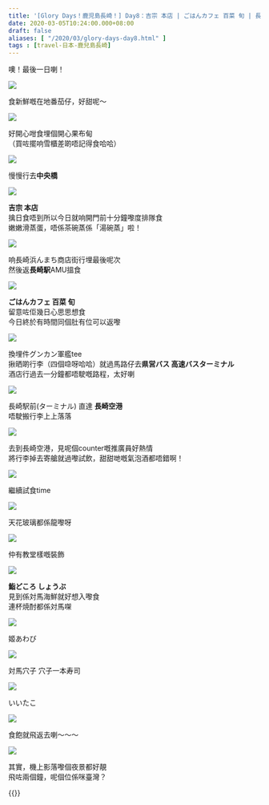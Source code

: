 ```yaml
---
title: '[Glory Days！鹿児島長崎！] Day8：吉宗 本店 | ごはんカフェ 百菜 旬 | 長崎空港 | 鮨どころ しょうぶ'
date: 2020-03-05T10:24:00.000+08:00
draft: false
aliases: [ "/2020/03/glory-days-day8.html" ]
tags : [travel-日本-鹿兒島長崎]
---
```


噢！最後一日喇！  

![](https://bf0cww.ch.files.1drv.com/y4mVzcmV0lP9Cz8utRoE15knd2ehcv86idKTiXK79DtmkMQR_lehHt8yPBJWG5eKvPBh1-fneTg-_rJE3d_ByxqhQsOzMz7y1BJeyXaa-UXvTl1YP4R8t-B5jHoA_TW1H6Ror-SrsH1IRFe7PIKwEnNmRbqY4stcS1cofTRbFE-EL-MURicrc3_cWKoi7IHAEqOvmNb7oCh-ZR8qPiYxovLEQ?width=660&height=371&cropmode=none)

食新鮮嘅在地番茄仔，好甜呢～  

![](https://nnh0wa.ch.files.1drv.com/y4mRnjn5SR2owE6nfzao_WkMrG3RHZFMTknsnoyLJEPbDKpWKgB_HbjK0Yvq9nj_6rG5iKi7zo6rgJ9_YVzFnUdn1dTZEa-I_IhNb_3jY5a0ntTVONf0955s9t9tLUi6qLWG7e8q8D4uGh9inB4PQeEzyCRhggtCVYKww_wV-okwqcY5oA-HmvQ3jnmncdJ5fvV4UOZ8BBGFTwg96KvO8zn2g?width=660&height=371&cropmode=none)

好開心咁食埋個開心果布甸  
（買咗擺响雪櫃差啲唔記得食哈哈）  

![](https://bv0cww.ch.files.1drv.com/y4mfov-qDyFreDJ7WsK5Ituy13ha3HLY0K8cgQMfs38fKf3iW-AC6YqcGnn-1mwx10NoXz9DHBxJwbg6Z6l1nFdAf-Cpe8rhbOXajdcrxr6dKNUabZGWAFJVpZkXKOWAYExLVQcK0VtY5MZXi4N_NxSTLre2zjuU9mXLzduuOwZ4fIqv3r6SHo_3fNdgJIMhs9mOCqW3sUbP-Jlj3xYtnXJtQ?width=660&height=371&cropmode=none)

慢慢行去**中央橋**  

![](/images/kojngs8.jpg)

**吉宗 本店**  
擒日食唔到所以今日就响開門前十分鐘嚟度排隊食  
嫩嫩滑蒸蛋，唔係茶碗蒸係「湯碗蒸」啦！  

![](https://bv0kww.ch.files.1drv.com/y4mV9fTGuCJArOmVrUrkPTVp3gS2oiwVYhx9omUB_S-mcqV7i1jB5voK6S95ydLO9W9kFmSNqwGZCpx94D2WzcYFXVANcHM68MXuTjfKD4aHKZ-RzXQTnsa9uT9gXY3OrcVRPiOvgZr3Us8GTBHMmHk0ZMS8Ejq5x0lTUTqme05amt0UdB-igJo6Me7VftI6WAogDOY6hnivTAIp1iNh-YLng?width=660&height=371&cropmode=none)

响長崎浜んまち商店街行埋最後呢次  
然後返**長崎駅**AMU搵食  

![](https://bl0bww.ch.files.1drv.com/y4mXVbpuOtdlpVqiU7PMMY2en96ERceCgsqzx5yaRtkDksdydsq8xJSutYLF76p_SEX6c0oi1uUOcO3a_hLxCRcoIjvoe-2gqYb9fEnkk2LH2JWqLyRFEErFJiXinAGhnXF595ENLJYSKXbchXusq8c4qklYuGBUID4Kf8WSZSXldxC_o37woZDdj__rvEdQmwgmgMrhLo6L36yZ1b3GrVylQ?width=660&height=371&cropmode=none)

**ごはんカフェ 百菜 旬**  
留意咗佢幾日心思思想食  
今日終於有時間同個肚有位可以返嚟  

![](https://af0aww.ch.files.1drv.com/y4mvV4H6L-nfVeTkSlvH25lQqn5ICKbG8sQpaujVXVXTFggPVqMGKRHyAf8uXs6u94v2xd0_-j1Ej1DSKDIS899DoyHIiX7kppMxdFNsUc-USHgVq1DSIlvEgfZOT6dJCtNDeScRxqqG9ADF5FrbwwPVQ7tLT3tO3mNO7WZePnRSiKNSNtUiqlhJU_o6KF2jomAV4GQd-0-NVhuacsbTZ5WlQ?width=660&height=371&cropmode=none)

換埋件グンカン軍艦tee  
揪晒啲行李（四個喼呀哈哈）就過馬路仔去**県営バス 高速バスターミナル**  
酒店行過去一分鐘都唔駛嘅路程，太好喇  

![](https://q1wlww.ch.files.1drv.com/y4mC0j1zwnukGXwl_paw_kGcI452tlGv_3UZFCeIRdMFRuvRCrmYf13Pq4AgJUrJOAVp7V8ilay8vNZdnsKMrXnDma97xl_5rRhN_ZNBrNyPsXLtlj0oJsdB27sh2irstTcDXnCfST_us8OG-hw6-iAjdUlKyeLqkNS2u5AdP6yUcHxwDKb2VlQZfwgutGjb5wBqWWdi_DqV7ik6lsmnisVOw?width=660&height=371&cropmode=none)

長崎駅前(ターミナル) 直達 **長崎空港**  
唔駛搬行李上上落落  

![](https://q1wkww.ch.files.1drv.com/y4mE7DE-KufSP0ozYYO4K3FN58y-d9wMUdPeKAwt_oXnaxTOM55E3yR27dIuwQN7R4oSdf6RnSI4CqHZ6PSg2QRWnyHdkVCl3O_U1HYhzWq0otp-SIgGZSvpvOQedQ1IZ-aaQOFln-Y8mRABCyE1NAspYJc9xIaffEPadPGoOqr-0yMlI-YA3YycUzPzTKKd9IyYdcyMmx9u4DMUJXXdx50cg?width=660&height=371&cropmode=none)

去到長崎空港，見呢個counter嘅推廣員好熱情  
將行李掉去寄艙就過嚟試飲，甜甜哋嘅氣泡酒都唔錯啊！  

![](https://q1waww.ch.files.1drv.com/y4mnJmGCRJlGOH_dcc-Cye2TDM0Tb3BzynTTSprQgkS4TlZXMnAJo4vWmpb8VUXvpHX6h0rm12Dk7ddiriSCDvSooaM1_ic7vtydSxo2QlUWzQwFjdmMTyaJIjih1bEMdKGg0cxVT6dP8pXj123ub7T3-l_qnFIGTe6INqPsEImPIzFJBzd6VcLrWURiEB7U9L-xQbaam1RGelhjckdmNiZDQ?width=660&height=371&cropmode=none)

繼續試食time  

![](https://q1weww.ch.files.1drv.com/y4mF-7-Kly9QfpMCTEXH1nyD2LG56110nLnXcF8BUjwF-YVfMzSbbHWTTJokSkETKkn2ZxSXs3qDNtqnhb31cMXM880q6q7icBScqj62hsXdC-dnA8E_UB8Yyr6Evc8LVbyfEAoqlNrgNjr01vbAs4DITkXrvn64g9z9sA_aX1wxEcSv6V2eZ9x1W1QndUTRD1qiBozSk2Sxqtr4Ks0VceyOQ?width=371&height=660&cropmode=none)

天花玻璃都係龍嚟呀  

![](https://q1wcww.ch.files.1drv.com/y4mwuQbHxxOiN2mKfJPXqJpN4L5KpoSqjo-fT_TEEWVWhh56N6uy3HX0d2EkuZtn_iMec_JTWKCGQB0wUkUlMraLB9lIQqo91iZj07562wbcmmVz1xjEARnIUh6JO5dJPiwNb8gUQhbz36P5R-4qXLSTMEi7gDFw44Igp1LmWOquPJ33jl7skvaIGcrdVt8btHYEc0nLyjj7VAPTwkq1-fZwg?width=660&height=371&cropmode=none)

仲有教堂樣嘅裝飾  

![](https://bl0eww.ch.files.1drv.com/y4myyvzAzfDOhDy5Iv98jLqkT9-O0tLKVzpHZM7xSYc7yVYSDYPPP1n8kedAgb20TmEgx51yHLtOdTGg5L3c5VFvNOZA_tPB_xf2FqNgVlSIxz6o5OqNI5OGOi9Jq2_vBijRN2YeFFlF3_UxM0y1s-9IDGzebs5q9x1LsDi02Kefyp-AUz8A30NqsO9wMOavNGZN7fCqiiIkPV7-GbhrZGmCg?width=660&height=371&cropmode=none)

**鮨どころ しょうぶ**  
見到係対馬海鮮就好想入嚟食  
連杯焼酎都係対馬㗎  

![](https://af0kww.ch.files.1drv.com/y4mv5UbjM0M6PYLsDc6SN7piAgWhOp0uNV9NkJK5tWmW7csYV2aUHT1lhaeCmNnEG8JKzWzdxAI0h_k2m-7k8rgWuDqWyylepN02Xc6rtKkSAubhDUowrr8RzNnrETCTv7iEid-9gnoQ8Esh2gNeXQGyYZjvVXzSdrbM1eebKTvTh7RmAq2ZjPYoTnbEmS4iAWdYkZy0-3RKXXoPm1IMr1kow?width=660&height=371&cropmode=none)

姬あわび  

![](https://af0fww.ch.files.1drv.com/y4mjJpD51FgWcWKrT0_-2vUEPvgl7O13v3xTO-7OyzVgbKUlAL0yLSd6_m8VMczzpjaq4ysXGl7RQm9C3Scgl_bVbpuQfyY046GLMRwh0Jp4PGkzQbRGBVwHh8WK3QY2mU19iO6hRzgphna2UTgeThZnZXkVWsrYUfkEya54sGwypIwqLujSzCaILqsrAWrJy7HFoOdgQR2YSUZTW3ZmT9gtA?width=660&height=371&cropmode=none)

対馬穴子 穴子一本寿司  

![](https://af0lww.ch.files.1drv.com/y4mdfnQkqwG89TeExEAdSIQN_PpGnrHShktpgMWOTlM8O4H5x-4oRsi5mmdkpqlXMBVXM5Xgd4eBiCuHY_CbdSXykICAmKGBeuZjZMJke7HkPMQGTVIFQeg-vV_uUCfZkQ0B1SEzPdHWeijcjNQOEoYjk7qE95mwr2D8WxvlXBPepTBUeFXuJpBnt9JN7o_GhVeW2a_TLzlK5fKGZQqOJ7OLg?width=660&height=371&cropmode=none)

いいたこ  

![](https://av0cww.ch.files.1drv.com/y4mKUqPbotkokEJ-ozk91JZ4sj4d282TN3J83V3AD5H9si7Zcc8A1A6e0lDe7IFZwN-e4hcnfxNTdaea4M9Y4mDWIZQ8zI44mQKX7y93QGWqKXk3t8EEwRfNrymd-IXVzs65nH7uH6G9EygeuSLIfG8BvASKyaKQs17nEobbTZvJNzNDJAxkcnwKo59V-NkrF5DwjBDjwulIE8lDDsmp62v1Q?width=660&height=371&cropmode=none)

食飽就飛返去喇～～～  

![](https://av0gww.ch.files.1drv.com/y4md5xgDProjujC24pm8wePZeQCC4uxe8pfQbAup87mWL24d-4XbBvhwMTGnIeq2w8J5EwHFoDK0vk4CFvP_JNTOMUyMVGLruVgjfkNNME39VzSpXVfn1cD6-j3aHj8319GXdS9VWPiUsdo3aZb1YFmYmJUmSI1AOuQj9wIFg-OvZqakmaaflkAaOTwFEZykuxYVdGOO8kbCbxp_770qVTBfQ?width=660&height=371&cropmode=none)

其實，機上影落嚟個夜景都好靚  
飛咗兩個鐘，呢個位係咪臺灣？  
  
{{<kojngs>}}
